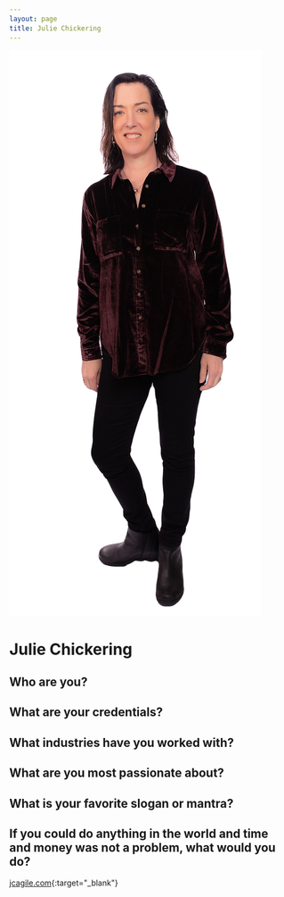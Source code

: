```yaml
---
layout: page
title: Julie Chickering
---
```


![Julie's Headshot](https://raw.githubusercontent.com/Sticky-Agile/Sticky-Agile.github.io/main/public/julie.jpg)

# Julie Chickering

## Who are you? 
## What are your credentials? 
## What industries have you worked with? 
## What are you most passionate about? 
## What is your favorite slogan or mantra? 
## If you could do anything in the world and time and money was not a problem, what would you do? 

[jcagile.com](https://jcagile.com){:target="_blank"}